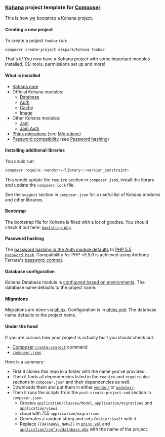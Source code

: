 ### [Kohana][kohana] project template for [Composer][composer]

This is how [we][despark] bootstrap a Kohana project.

#### Creating a new project

To create a project `foobar` run:
``` bash
composer create-project despark/kohana foobar
```

That's it! You now have a Kohana project with some important modules installed, CLI tools, permissions set up and more!

#### What is installed

- [Kohana core][kohana core]
- Official Kohana modules:
  * [Database][kohana database]
  * [Auth][kohana auth]
  * [Cache][kohana cache]
  * [Image][kohana image]
- Other Kohana modules:
  * [Jam][jam]
  * [Jam Auth][jam auth]
- [Phinx migrations][phinx] (see [Migrations](#migrations))
- [Password compatbility][password compat] (see [Password hashing](#password-hashing))

#### Installing additional libraries

You could run:
``` bash
composer require <vendor>/<library>:<version_constraint>
```

This would update the `require` section in `composer.json`, install the library and update the `composer.lock` file.

See the `suggest` section in `composer.json` for a useful list of Kohana modules and other libraries.

#### Bootstrap

The bootstrap file for Kohana is filled with a lot of goodies. You should check it out here: [`bootstrap.php`](application/bootstrap.php).

#### Password hashing

The [password hashing in the Auth module defaults](application/classes/Auth.php) to [PHP 5.5 `password_hash`][password_hash].
Compatibility for PHP <5.5.0 is achieved using Anthony Ferrara's [password_compat][password compat].

#### Database configuration

Kohana Database module is [configured based on environments](application/config/database.php).
The database name defaults to the project name.

#### Migrations

Migrations are done via [phinx][phinx].
Configuration is in [phinx.yml](phinx.yml).
The database name defaults to the project name.

#### Under the hood

If you are curious how your project is actually built you should check out:
- [Composer `create-project`][composer create-project] command
- [`composer.json`](composer.json)

Here is a summary:

- First it clones this repo in a folder with the name you've provided.
- Then it finds all dependencies listed in the `require` and `require-dev` sections in `composer.json` and their dependencies as well.
- Downloads them and put them in either [`vendor/`](vendor/) or [`modules/`](modules/).
- Then it runs the scripts from the `post-create-project-cmd` section in `composer.json`:
  * Creates `application/classes/Model`, `application/migrations` and `application/views`.
  * `chmod` with 755 `application/migrations`
  * Generates a random string and sets `Cookie::$salt` with it.
  * Replace `{{DATABASE_NAME}}` in [`phinx.yml`](phinx.yml) and [`application/config/database.php`](application/config/database.php) with the name of the project.

[despark]: http://despark.com/
[kohana]: http://kohanaframework.org/
[composer]: http://getcomposer.org/
[kohana core]: https://github.com/kohana/core
[kohana database]: https://github.com/kohana/database
[kohana auth]: https://github.com/kohana/auth
[kohana cache]: https://github.com/kohana/cache
[kohana image]: https://github.com/kohana/image
[kohana core]: https://github.com/kohana/core
[jam]: https://github.com/openbuildings/jam
[jam auth]: https://github.com/openbuildings/jam-auth
[phinx]: https://github.com/robmorgan/phinx
[password compat]: https://github.com/ircmaxell/password_compat
[password_hash]: http://www.php.net/manual/en/function.password-hash.php
[composer create-project]: https://getcomposer.org/doc/03-cli.md#create-project
